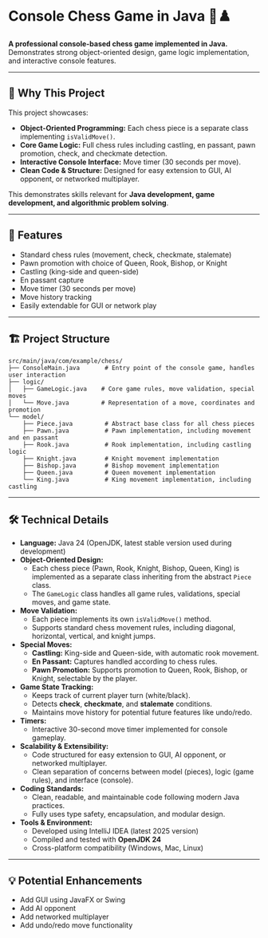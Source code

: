 # Console Chess Game in Java 🏰♟️

**A professional console-based chess game implemented in Java.**  
Demonstrates strong object-oriented design, game logic implementation, and interactive console features.

---

## 🚀 Why This Project

This project showcases:

- **Object-Oriented Programming:** Each chess piece is a separate class implementing `isValidMove()`.  
- **Core Game Logic:** Full chess rules including castling, en passant, pawn promotion, check, and checkmate detection.  
- **Interactive Console Interface:** Move timer (30 seconds per move).  
- **Clean Code & Structure:** Designed for easy extension to GUI, AI opponent, or networked multiplayer.  

This demonstrates skills relevant for **Java development, game development, and algorithmic problem solving**.

---

## 🎯 Features

- Standard chess rules (movement, check, checkmate, stalemate)  
- Pawn promotion with choice of Queen, Rook, Bishop, or Knight  
- Castling (king-side and queen-side)  
- En passant capture  
- Move timer (30 seconds per move)  
- Move history tracking  
- Easily extendable for GUI or network play  

---

## 🏗 Project Structure

```text
src/main/java/com/example/chess/
├── ConsoleMain.java       # Entry point of the console game, handles user interaction
├── logic/
│   ├── GameLogic.java    # Core game rules, move validation, special moves
│   └── Move.java         # Representation of a move, coordinates and promotion
└── model/
    ├── Piece.java         # Abstract base class for all chess pieces
    ├── Pawn.java          # Pawn implementation, including movement and en passant
    ├── Rook.java          # Rook implementation, including castling logic
    ├── Knight.java        # Knight movement implementation
    ├── Bishop.java        # Bishop movement implementation
    ├── Queen.java         # Queen movement implementation
    └── King.java          # King movement implementation, including castling

```

---

## 🛠 Technical Details

- **Language:** Java 24 (OpenJDK, latest stable version used during development)  
- **Object-Oriented Design:**  
  - Each chess piece (Pawn, Rook, Knight, Bishop, Queen, King) is implemented as a separate class inheriting from the abstract `Piece` class.  
  - The `GameLogic` class handles all game rules, validations, special moves, and game state.  
- **Move Validation:**  
  - Each piece implements its own `isValidMove()` method.  
  - Supports standard chess movement rules, including diagonal, horizontal, vertical, and knight jumps.  
- **Special Moves:**  
  - **Castling:** King-side and Queen-side, with automatic rook movement.  
  - **En Passant:** Captures handled according to chess rules.  
  - **Pawn Promotion:** Supports promotion to Queen, Rook, Bishop, or Knight, selectable by the player.  
- **Game State Tracking:**  
  - Keeps track of current player turn (white/black).  
  - Detects **check**, **checkmate**, and **stalemate** conditions.  
  - Maintains move history for potential future features like undo/redo.  
- **Timers:**  
  - Interactive 30-second move timer implemented for console gameplay.  
- **Scalability & Extensibility:**  
  - Code structured for easy extension to GUI, AI opponent, or networked multiplayer.  
  - Clean separation of concerns between model (pieces), logic (game rules), and interface (console).  
- **Coding Standards:**  
  - Clean, readable, and maintainable code following modern Java practices.  
  - Fully uses type safety, encapsulation, and modular design.  
- **Tools & Environment:**  
  - Developed using IntelliJ IDEA (latest 2025 version)  
  - Compiled and tested with **OpenJDK 24**  
  - Cross-platform compatibility (Windows, Mac, Linux)  


---

## 💡 Potential Enhancements

- Add GUI using JavaFX or Swing  
- Add AI opponent  
- Add networked multiplayer  
- Add undo/redo move functionality  
